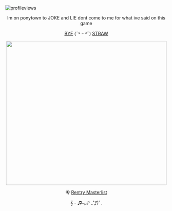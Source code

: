 ![profileviews](https://komarev.com/ghpvc/?username=shinobiyaoi&color=1e244d&label=ninjafujos&style=plastic)

<p align="center"> Im on ponytown to JOKE and LIE dont come to me for what ive said on this game

<p align="center">
  <a href="https://rentry.co/minatosteam">BYF</a> (˶˃ ᵕ ˂˶)
  <a href="https://ethubsreal.straw.page/">STRAW</a>
</p>

<p align="center"> <img width="500" height="450" src="https://pbs.twimg.com/media/GcS4saDb0AAMLHc?format=jpg&name=large">
 
<p align="center"> ⚢ 
  <a href="https://rentry.co/kakashigasm">Rentry Masterlist</a>
</p>



<p align="center"> 𝄞 - ♫⋆｡♪ ₊˚♬ﾟ.
